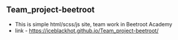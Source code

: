 ## Team_project-beetroot
- This is simple html/scss/js site, team work in Beetroot Academy
- link - https://iceblackhot.github.io/Team_project-beetroot/
